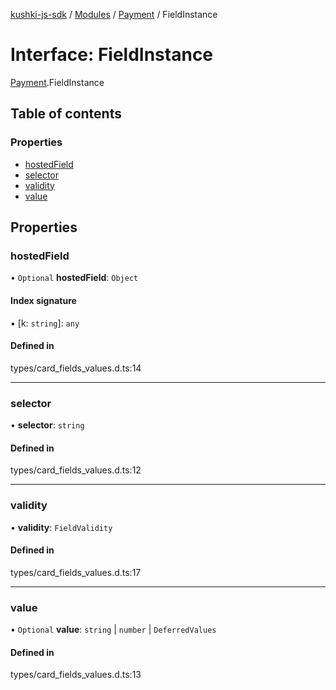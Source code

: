 [kushki-js-sdk](../README.md) / [Modules](../modules.md) / [Payment](../modules/Payment.md) / FieldInstance

# Interface: FieldInstance

[Payment](../modules/Payment.md).FieldInstance

## Table of contents

### Properties

- [hostedField](Payment.FieldInstance.md#hostedfield)
- [selector](Payment.FieldInstance.md#selector)
- [validity](Payment.FieldInstance.md#validity)
- [value](Payment.FieldInstance.md#value)

## Properties

### hostedField

• `Optional` **hostedField**: `Object`

#### Index signature

▪ [k: `string`]: `any`

#### Defined in

types/card_fields_values.d.ts:14

___

### selector

• **selector**: `string`

#### Defined in

types/card_fields_values.d.ts:12

___

### validity

• **validity**: `FieldValidity`

#### Defined in

types/card_fields_values.d.ts:17

___

### value

• `Optional` **value**: `string` \| `number` \| `DeferredValues`

#### Defined in

types/card_fields_values.d.ts:13
